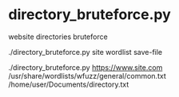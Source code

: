 # directory_bruteforce.py
website directories bruteforce

./directory_bruteforce.py site wordlist save-file

./directory_bruteforce.py https://www.site.com /usr/share/wordlists/wfuzz/general/common.txt /home/user/Documents/directory.txt
